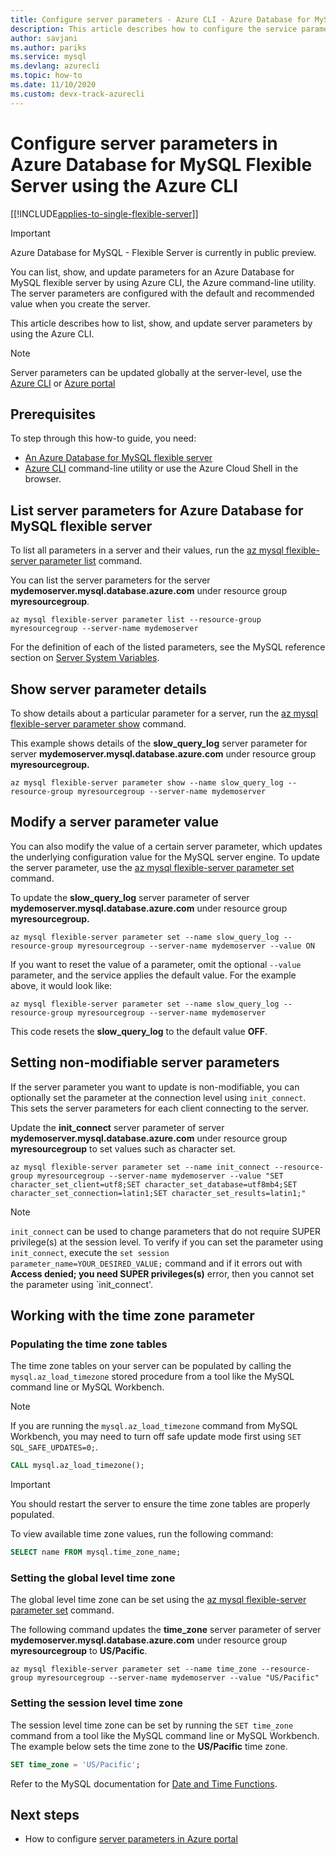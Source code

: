 ```yaml
---
title: Configure server parameters - Azure CLI - Azure Database for MySQL Flexible Server
description: This article describes how to configure the service parameters in Azure Database for MySQL flexible server using the Azure CLI command line utility.
author: savjani
ms.author: pariks
ms.service: mysql
ms.devlang: azurecli
ms.topic: how-to
ms.date: 11/10/2020 
ms.custom: devx-track-azurecli
---
```

# Configure server parameters in Azure Database for MySQL Flexible Server using the Azure CLI

[[!INCLUDE[applies-to-single-flexible-server](includes/applies-to-flexible-server.md)]]

> [!IMPORTANT] 
> Azure Database for MySQL - Flexible Server is currently in public preview.

You can list, show, and update parameters for an Azure Database for MySQL flexible server by using Azure CLI, the Azure command-line utility. The server parameters are configured with the default and recommended value when you create the server.  

This article describes how to list, show, and update server parameters by using the Azure CLI.

>[!Note]
> Server parameters can be updated globally at the server-level, use the [Azure CLI](./how-to-configure-server-parameters-cli.md) or [Azure portal](./how-to-configure-server-parameters-portal.md)

## Prerequisites
To step through this how-to guide, you need:
- [An Azure Database for MySQL flexible server](quickstart-create-server-cli.md)
- [Azure CLI](/cli/azure/install-azure-cli) command-line utility or use the Azure Cloud Shell in the browser.

## List server parameters for Azure Database for MySQL flexible server
To list all parameters in a server and their values, run the [az mysql flexible-server parameter list](/cli/azure/mysql/flexible-server/parameter) command.

You can list the server parameters for the server **mydemoserver.mysql.database.azure.com** under resource group **myresourcegroup**.
```azurecli-interactive
az mysql flexible-server parameter list --resource-group myresourcegroup --server-name mydemoserver
```
For the definition of each of the listed parameters, see the MySQL reference section on [Server System Variables](https://dev.mysql.com/doc/refman/5.7/en/server-system-variables.html).

## Show server parameter details
To show details about a particular parameter for a server, run the [az mysql flexible-server parameter show](/cli/azure/mysql/flexible-server/parameter) command.

This example shows details of the **slow\_query\_log** server parameter for server **mydemoserver.mysql.database.azure.com** under resource group **myresourcegroup.**
```azurecli-interactive
az mysql flexible-server parameter show --name slow_query_log --resource-group myresourcegroup --server-name mydemoserver
```
## Modify a server parameter value
You can also modify the value of a certain server parameter, which updates the underlying configuration value for the MySQL server engine. To update the server parameter, use the [az mysql flexible-server parameter set](/cli/azure/mysql/flexible-server/parameter) command. 

To update the **slow\_query\_log** server parameter of server **mydemoserver.mysql.database.azure.com** under resource group **myresourcegroup.**
```azurecli-interactive
az mysql flexible-server parameter set --name slow_query_log --resource-group myresourcegroup --server-name mydemoserver --value ON
```
If you want to reset the value of a parameter, omit the optional `--value` parameter, and the service applies the default value. For the example above, it would look like:
```azurecli-interactive
az mysql flexible-server parameter set --name slow_query_log --resource-group myresourcegroup --server-name mydemoserver
```
This code resets the **slow\_query\_log** to the default value **OFF**. 

## Setting non-modifiable server parameters

If the server parameter you want to update is non-modifiable, you can optionally set the parameter at the connection level using `init_connect`. This sets the server parameters for each client connecting to the server. 

Update the **init\_connect** server parameter of server **mydemoserver.mysql.database.azure.com** under resource group **myresourcegroup** to set values such as character set.
```azurecli-interactive
az mysql flexible-server parameter set --name init_connect --resource-group myresourcegroup --server-name mydemoserver --value "SET character_set_client=utf8;SET character_set_database=utf8mb4;SET character_set_connection=latin1;SET character_set_results=latin1;"
```
>[!Note]
> `init_connect` can be used to change parameters that do not require SUPER privilege(s) at the session level. To verify if you can set the parameter using `init_connect`, execute the `set session parameter_name=YOUR_DESIRED_VALUE;` command and if it errors out with **Access denied; you need SUPER privileges(s)** error, then you cannot set the parameter using `init_connect'.

## Working with the time zone parameter

### Populating the time zone tables

The time zone tables on your server can be populated by calling the `mysql.az_load_timezone` stored procedure from a tool like the MySQL command line or MySQL Workbench.

> [!NOTE]
> If you are running the `mysql.az_load_timezone` command from MySQL Workbench, you may need to turn off safe update mode first using `SET SQL_SAFE_UPDATES=0;`.

```sql
CALL mysql.az_load_timezone();
```

> [!IMPORTANT]
> You should restart the server to ensure the time zone tables are properly populated.<!-- fIX me To restart the server, use the [Azure portal](howto-restart-server-portal.md) or [CLI](howto-restart-server-cli.md). -->

To view available time zone values, run the following command:

```sql
SELECT name FROM mysql.time_zone_name;
```

### Setting the global level time zone

The global level time zone can be set using the [az mysql flexible-server parameter set](/cli/azure/mysql/flexible-server/parameter) command.

The following command updates the **time\_zone** server parameter of server **mydemoserver.mysql.database.azure.com** under resource group **myresourcegroup** to **US/Pacific**.

```azurecli-interactive
az mysql flexible-server parameter set --name time_zone --resource-group myresourcegroup --server-name mydemoserver --value "US/Pacific"
```

### Setting the session level time zone

The session level time zone can be set by running the `SET time_zone` command from a tool like the MySQL command line or MySQL Workbench. The example below sets the time zone to the **US/Pacific** time zone.  

```sql
SET time_zone = 'US/Pacific';
```

Refer to the MySQL documentation for [Date and Time Functions](https://dev.mysql.com/doc/refman/5.7/en/date-and-time-functions.html#function_convert-tz).


## Next steps

- How to configure [server parameters in Azure portal](./how-to-configure-server-parameters-portal.md)
